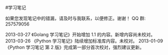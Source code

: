 #学习笔记

如果您发现笔记中的错漏，请及时与我联系，以便修正。谢谢！ QQ 群:  257579056 

2013-03-27  《Golang 学习笔记》开始增加 1.1 的内容。新增内容尚未校对。
2013-03-26  《Python 学习笔记》陆续增加标准库内容。未校对。
2013-01-09  《Python 学习笔记 第 2 版》完成第一部分首次校对，强烈建议更新。
